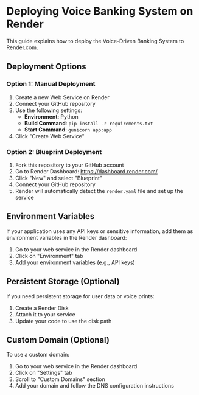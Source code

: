 # Deploying Voice Banking System on Render

This guide explains how to deploy the Voice-Driven Banking System to Render.com.

## Deployment Options

### Option 1: Manual Deployment

1. Create a new Web Service on Render
2. Connect your GitHub repository
3. Use the following settings:
   - **Environment**: Python
   - **Build Command**: `pip install -r requirements.txt`
   - **Start Command**: `gunicorn app:app`
4. Click "Create Web Service"

### Option 2: Blueprint Deployment

1. Fork this repository to your GitHub account
2. Go to Render Dashboard: https://dashboard.render.com/
3. Click "New" and select "Blueprint"
4. Connect your GitHub repository
5. Render will automatically detect the `render.yaml` file and set up the service

## Environment Variables

If your application uses any API keys or sensitive information, add them as environment variables in the Render dashboard:

1. Go to your web service in the Render dashboard
2. Click on "Environment" tab
3. Add your environment variables (e.g., API keys)

## Persistent Storage (Optional)

If you need persistent storage for user data or voice prints:

1. Create a Render Disk
2. Attach it to your service
3. Update your code to use the disk path

## Custom Domain (Optional)

To use a custom domain:

1. Go to your web service in the Render dashboard
2. Click on "Settings" tab
3. Scroll to "Custom Domains" section
4. Add your domain and follow the DNS configuration instructions
